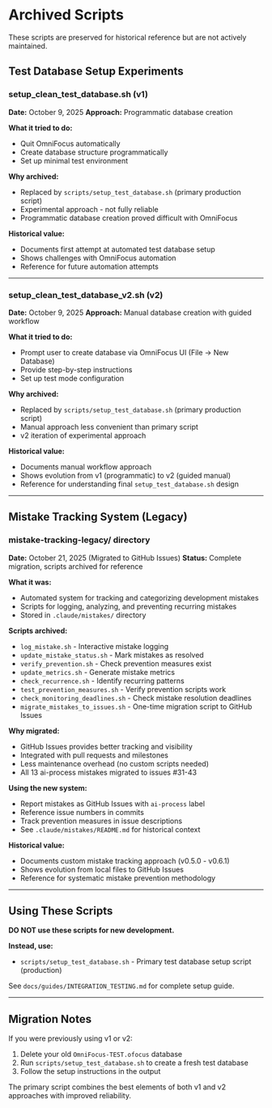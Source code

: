 # Archived Scripts

These scripts are preserved for historical reference but are not actively maintained.

## Test Database Setup Experiments

### setup_clean_test_database.sh (v1)
**Date:** October 9, 2025
**Approach:** Programmatic database creation

**What it tried to do:**
- Quit OmniFocus automatically
- Create database structure programmatically
- Set up minimal test environment

**Why archived:**
- Replaced by `scripts/setup_test_database.sh` (primary production script)
- Experimental approach - not fully reliable
- Programmatic database creation proved difficult with OmniFocus

**Historical value:**
- Documents first attempt at automated test database setup
- Shows challenges with OmniFocus automation
- Reference for future automation attempts

---

### setup_clean_test_database_v2.sh (v2)
**Date:** October 9, 2025
**Approach:** Manual database creation with guided workflow

**What it tried to do:**
- Prompt user to create database via OmniFocus UI (File → New Database)
- Provide step-by-step instructions
- Set up test mode configuration

**Why archived:**
- Replaced by `scripts/setup_test_database.sh` (primary production script)
- Manual approach less convenient than primary script
- v2 iteration of experimental approach

**Historical value:**
- Documents manual workflow approach
- Shows evolution from v1 (programmatic) to v2 (guided manual)
- Reference for understanding final `setup_test_database.sh` design

---

## Mistake Tracking System (Legacy)

### mistake-tracking-legacy/ directory
**Date:** October 21, 2025 (Migrated to GitHub Issues)
**Status:** Complete migration, scripts archived for reference

**What it was:**
- Automated system for tracking and categorizing development mistakes
- Scripts for logging, analyzing, and preventing recurring mistakes
- Stored in `.claude/mistakes/` directory

**Scripts archived:**
- `log_mistake.sh` - Interactive mistake logging
- `update_mistake_status.sh` - Mark mistakes as resolved
- `verify_prevention.sh` - Check prevention measures exist
- `update_metrics.sh` - Generate mistake metrics
- `check_recurrence.sh` - Identify recurring patterns
- `test_prevention_measures.sh` - Verify prevention scripts work
- `check_monitoring_deadlines.sh` - Check mistake resolution deadlines
- `migrate_mistakes_to_issues.sh` - One-time migration script to GitHub Issues

**Why migrated:**
- GitHub Issues provides better tracking and visibility
- Integrated with pull requests and milestones
- Less maintenance overhead (no custom scripts needed)
- All 13 ai-process mistakes migrated to issues #31-43

**Using the new system:**
- Report mistakes as GitHub Issues with `ai-process` label
- Reference issue numbers in commits
- Track prevention measures in issue descriptions
- See `.claude/mistakes/README.md` for historical context

**Historical value:**
- Documents custom mistake tracking approach (v0.5.0 - v0.6.1)
- Shows evolution from local files to GitHub Issues
- Reference for systematic mistake prevention methodology

---

## Using These Scripts

**DO NOT use these scripts for new development.**

**Instead, use:**
- `scripts/setup_test_database.sh` - Primary test database setup script (production)

See `docs/guides/INTEGRATION_TESTING.md` for complete setup guide.

---

## Migration Notes

If you were previously using v1 or v2:
1. Delete your old `OmniFocus-TEST.ofocus` database
2. Run `scripts/setup_test_database.sh` to create a fresh test database
3. Follow the setup instructions in the output

The primary script combines the best elements of both v1 and v2 approaches with improved reliability.
